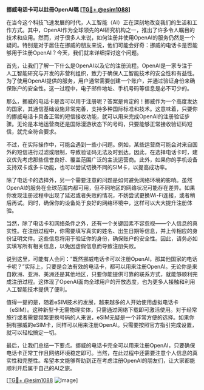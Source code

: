 **挪威电话卡可以註冊OpenAI嗎 [[TG💪+ @esim1088](https://t.me/s/esim1088)]**

在当今这个科技飞速发展的时代，人工智能（AI）正在深刻地改变我们的生活和工作方式。其中，OpenAI作为全球领先的AI研究机构之一，推出了许多令人瞩目的技术和应用。然而，对于很多人来说，如何注册并使用OpenAI的服务仍然是一个疑问。特别是对于居住在挪威的朋友来说，他们可能会好奇：挪威的电话卡是否能够用于注册OpenAI？今天，我们就来详细探讨这个问题。

首先，让我们了解一下什么是OpenAI以及它的注册流程。OpenAI是一家专注于人工智能研究与开发的非营利组织，致力于确保人工智能技术的安全性和有益性。为了使用OpenAI提供的服务，用户通常需要创建一个账户，并通过验证身份来确保账户的安全性。这一过程中，电子邮件地址、手机号码等信息是必不可少的。

那么，挪威的电话卡是否可以用于注册呢？答案是肯定的！挪威作为一个高度发达的国家，其通信基础设施非常完善，支持多种国际标准和技术。这意味着，只要你的挪威电话卡具备正常的短信接收功能，就可以用来完成OpenAI的注册验证步骤。无论是本地运营商还是国际漫游状态下的号码，只要能够正常接收验证码短信，就完全符合要求。

不过，在实际操作中，可能会遇到一些小问题。例如，某些运营商可能会对来自国外的短信进行过滤或限制，导致验证码无法及时到达。因此，在选择电话卡时，建议优先考虑那些信誉良好、覆盖范围广泛的主流运营商。此外，如果你的手机设备支持双卡或多卡功能，也可以尝试切换不同的SIM卡，以提高成功率。

除了电话卡的选择外，另一个需要注意的问题是如何避免网络环境的影响。虽然OpenAI的服务在全球范围内都可用，但不同地区的网络状况可能存在差异。如果你发现注册过程中出现了延迟或者失败的情况，不妨尝试更换Wi-Fi连接，或者稍后再试。同时，确保你的设备处于良好的网络环境中，这样可以大大提升注册体验。

当然，除了电话卡和网络条件之外，还有一个关键因素不容忽视——个人信息的真实性。在注册过程中，你需要填写真实的姓名、出生日期等信息，并上传相应的身份证明文件。这些信息将用于验证你的身份，确保账户的安全性。因此，请务必如实填写所有相关信息，以免因虚假信息而导致注册失败。

说到这里，可能有人会问：“既然挪威电话卡可以注册OpenAI，那其他国家的电话卡呢？”实际上，只要是合法有效的电话卡，都可以用来注册OpenAI。无论你是来自欧洲、亚洲、美洲还是其他地区，只要你能提供可靠的联系方式，就能够顺利完成注册过程。这体现了OpenAI面向全球用户的开放态度，也为更多人接触和利用人工智能技术提供了便利。

值得一提的是，随着eSIM技术的发展，越来越多的人开始使用虚拟电话卡（eSIM）。这种新型卡无需物理实体，只需通过网络下载即可激活使用。对于经常旅行或者需要频繁更换号码的人来说，eSIM无疑是一个非常方便的选择。如果你拥有挪威的eSIM卡，同样可以用来注册OpenAI。只需要按照官方指引完成设置，就可以轻松搞定一切。

最后，让我们总结一下要点。挪威的电话卡完全可以用来注册OpenAI，只要确保电话卡正常工作且网络环境稳定即可。当然，在此过程中还需要注意个人信息的真实性和完整性。希望本文能够帮助到正在考虑注册OpenAI的朋友们，让大家都能顺利开启属于自己的AI之旅。

[[TG💪+ @esim1088](https://t.me/s/esim1088) ![Image](https://i.postimg.cc/4NQfJmqS/Snipaste-2025-05-13-00-14-12.png)]